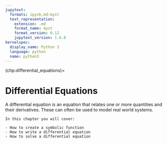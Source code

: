 ```yaml
---
jupytext:
  formats: ipynb,md:myst
  text_representation:
    extension: .md
    format_name: myst
    format_version: 0.12
    jupytext_version: 1.6.0
kernelspec:
  display_name: Python 3
  language: python
  name: python3
---
```


(chp:differential_equations)=

# Differential Equations

A differential equation is an equation that relates one or more quantities and
their derivatives. These can often be used to model real world systems.

```{important}
In this chapter you will cover:

- How to create a symbolic function
- How to write a differential equation
- How to solve a differential equation
```
